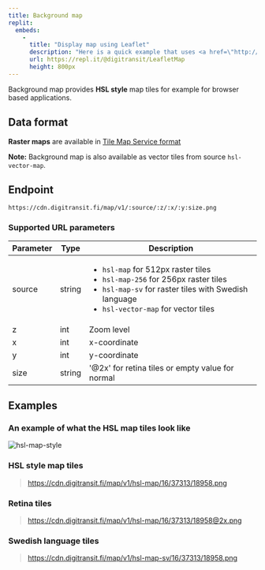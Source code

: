 ```yaml
---
title: Background map
replit: 
  embeds: 
    -
      title: "Display map using Leaflet"
      description: "Here is a quick example that uses <a href=\"http://leafletjs.com/\">Leaflet</a> to display scrollable map.<br/>Note that this example is using <code>hsl-map</code> tiles (<b>512px</b>), which are not the size that Leaflet expects. To display 512px tiles correctly with Leaflet, use options <code>tileSize: 512</code> and <code>zoomOffset: -1</code>" 
      url: https://repl.it/@digitransit/LeafletMap
      height: 800px
---
```

Background map provides **HSL style** map tiles for example for browser based applications.

## Data format

**Raster maps** are available in [Tile Map Service format](https://wiki.osgeo.org/wiki/Tile_Map_Service_Specification)

**Note:** Background map is also available as vector tiles from source `hsl-vector-map`.

## Endpoint
```https://cdn.digitransit.fi/map/v1/:source/:z/:x/:y:size.png```

### Supported URL parameters

| Parameter     | Type           | Description                                              |
|---------------|----------------|----------------------------------------------------------|
| source	| string	 | <ul><li>`hsl-map` for 512px raster tiles</li><li>`hsl-map-256` for 256px raster tiles</li><li>`hsl-map-sv` for raster tiles with Swedish language</li><li>`hsl-vector-map` for vector tiles</li></ul>|
| z             | int            | Zoom level
| x             | int            | x-coordinate
| y             | int            | y-coordinate
| size          | string         | '@2x' for retina tiles or empty value for normal

## Examples 

### An example of what the HSL map tiles look like

![hsl-map-style](http://cdn.digitransit.fi/hsl-map/16/37311/18963@2x.png)

### HSL style map tiles

> https://cdn.digitransit.fi/map/v1/hsl-map/16/37313/18958.png

### Retina tiles

> https://cdn.digitransit.fi/map/v1/hsl-map/16/37313/18958@2x.png

### Swedish language tiles 

> https://cdn.digitransit.fi/map/v1/hsl-map-sv/16/37313/18958.png

